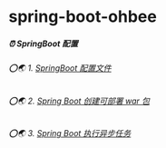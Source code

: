 # spring-boot-ohbee
##### ⏰ SpringBoot 配置
###### ⭕🌏 1. [SpringBoot 配置文件](https://www.ohbee.cn/ArticleDetails/148)
###### ⭕🌏 2. [Spring Boot 创建可部署 war 包](https://www.ohbee.cn/ArticleDetails/150)
###### ⭕🌏 3. [Spring Boot 执行异步任务](https://www.ohbee.cn/ArticleDetails/151)